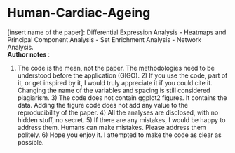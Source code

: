 # Human-Cardiac-Ageing
[insert name of the paper]: Differential Expression Analysis - Heatmaps and Principal Component Analysis - Set Enrichment Analysis - Network Analysis. <br>
<b> Author notes </b>: <br>       
1) The code is the mean, not the paper. The methodologies need to be understood before the application (GIGO). 2) If you use the code, part of it, or get inspired by it, I would truly appreciate it if you could cite it. Changing the name of the variables and spacing is still considered plagiarism. 3) The code does not contain ggplot2 figures. It contains the data. Adding the figure code does not add any value to the reproducibility of the paper. 4) All the analyses are disclosed, with no hidden stuff, no secret. 5) If there are any mistakes, I would be happy to address them. Humans can make mistakes. Please address them politely. 6) Hope you enjoy it. I attempted to make the code as clear as possible.
